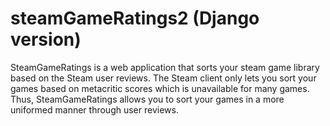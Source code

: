 # steamGameRatings2 (Django version)

SteamGameRatings is a web application that sorts your steam game library based on the Steam user reviews. The Steam client only lets you sort your games based on metacritic scores which is unavailable for many games. Thus, SteamGameRatings allows you to sort your games in a more uniformed manner through user reviews.
